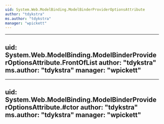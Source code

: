 ```yaml
---
uid: System.Web.ModelBinding.ModelBinderProviderOptionsAttribute
author: "tdykstra"
ms.author: "tdykstra"
manager: "wpickett"
---
```


---
uid: System.Web.ModelBinding.ModelBinderProviderOptionsAttribute.FrontOfList
author: "tdykstra"
ms.author: "tdykstra"
manager: "wpickett"
---

---
uid: System.Web.ModelBinding.ModelBinderProviderOptionsAttribute.#ctor
author: "tdykstra"
ms.author: "tdykstra"
manager: "wpickett"
---
